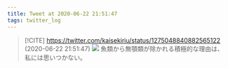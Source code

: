 ```yaml
---
title: Tweet at 2020-06-22 21:51:47
tags: twitter_log
---
```


> [!CITE] https://twitter.com/kaisekiriu/status/1275048840882565122 (2020-06-22 21:51:47)
> ![](https://twitter.com/kaisekiriu/status/1275048840882565122)
> 魚類から無顎類が除かれる積極的な理由は、私には思いつかない。
